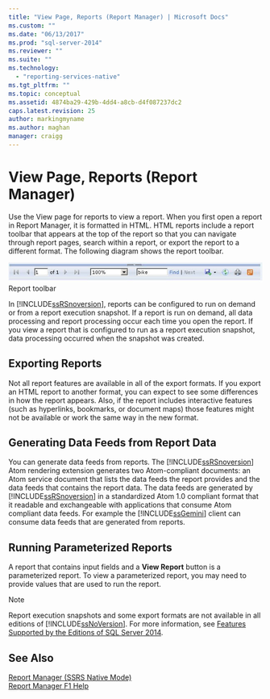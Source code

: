 ```yaml
---
title: "View Page, Reports (Report Manager) | Microsoft Docs"
ms.custom: ""
ms.date: "06/13/2017"
ms.prod: "sql-server-2014"
ms.reviewer: ""
ms.suite: ""
ms.technology: 
  - "reporting-services-native"
ms.tgt_pltfrm: ""
ms.topic: conceptual
ms.assetid: 4874ba29-429b-4dd4-a8cb-d4f087237dc2
caps.latest.revision: 25
author: markingmyname
ms.author: maghan
manager: craigg
---
```

# View Page, Reports (Report Manager)
  Use the View page for reports to view a report. When you first open a report in Report Manager, it is formatted in HTML. HTML reports include a report toolbar that appears at the top of the report so that you can navigate through report pages, search within a report, or export the report to a different format. The following diagram shows the report toolbar.  
  
 ![Report toolbar](media/htmlviewer-toolbar.gif "Report toolbar")  
Report toolbar  
  
 In [!INCLUDE[ssRSnoversion](../includes/ssrsnoversion-md.md)], reports can be configured to run on demand or from a report execution snapshot. If a report is run on demand, all data processing and report processing occur each time you open the report. If you view a report that is configured to run as a report execution snapshot, data processing occurred when the snapshot was created.  
  
## Exporting Reports  
 Not all report features are available in all of the export formats. If you export an HTML report to another format, you can expect to see some differences in how the report appears. Also, if the report includes interactive features (such as hyperlinks, bookmarks, or document maps) those features might not be available or work the same way in the new format.  
  
## Generating Data Feeds from Report Data  
 You can generate data feeds from reports. The [!INCLUDE[ssRSnoversion](../includes/ssrsnoversion-md.md)] Atom rendering extension generates two Atom-compliant documents: an Atom service document that lists the data feeds the report provides and the data feeds that contains the report data. The data feeds are generated by [!INCLUDE[ssRSnoversion](../includes/ssrsnoversion-md.md)] in a standardized Atom 1.0 compliant format that it readable and exchangeable with applications that consume Atom compliant data feeds. For example the [!INCLUDE[ssGemini](../includes/ssgemini-md.md)] client can consume data feeds that are generated from reports.  
  
## Running Parameterized Reports  
 A report that contains input fields and a **View Report** button is a parameterized report. To view a parameterized report, you may need to provide values that are used to run the report.  
  
> [!NOTE]  
>  Report execution snapshots and some export formats are not available in all editions of [!INCLUDE[ssNoVersion](../includes/ssnoversion-md.md)]. For more information, see [Features Supported by the Editions of SQL Server 2014](../../2014/getting-started/features-supported-by-the-editions-of-sql-server-2014.md).  
  
## See Also  
 [Report Manager  &#40;SSRS Native Mode&#41;](../../2014/reporting-services/report-manager-ssrs-native-mode.md)   
 [Report Manager F1 Help](../../2014/reporting-services/report-manager-f1-help.md)  
  
  
